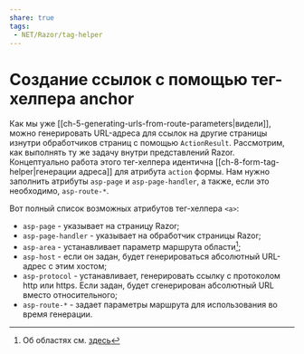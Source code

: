 ```yaml
---
share: true
tags:
 - NET/Razor/tag-helper
---
```

# Создание ссылок с помощью тег-хелпера anchor
Как мы уже [[ch-5-generating-urls-from-route-parameters|видели]], можно генерировать URL-адреса для ссылок на другие страницы изнутри обработчиков страниц с помощью `ActionResult`. Рассмотрим, как выполнять ту же задачу внутри представлений Razor.
Концептуально работа этого тег-хелпера идентична [[ch-8-form-tag-helper|генерации адреса]] для атрибута `action` формы. Нам нужно заполнить атрибуты `asp-page` и `asp-page-handler`, а также, если это необходимо, `asp-route-*`.

Вот полный список возможных атрибутов тег-хелпера `<a>`:
- `asp-page` - указывает на страницу Razor;
- `asp-page-handler` - указывает на обработчик страницы Razor;
- `asp-area` - устанавливает параметр маршрута области[^1];
- `asp-host` - если он задан, будет генерироваться абсолютный URL-адрес с этим хостом;
- `asp-protocol` - устанавливает, генерировать ссылку с протоколом http или https. Если задан, будет сгенерирован абсолютный URL вместо относительного;
- `asp-route-*` - задает параметры маршрута для использования во время генерации.

[^1]:Об областях см. [здесь](https://docs.microsoft.com/ru-ru/aspnet/core/mvc/controllers/areas?view=aspnetcore-5.0)